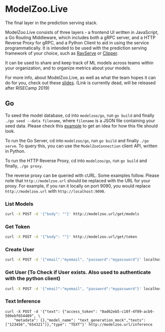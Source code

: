 # ModelZoo.Live
The final layer in the prediction serving stack.

ModelZoo.Live consists of three layers - a frontend UI written in JavaScript, a Go Routing Middleware, which includes both a gRPC server, and a HTTP Reverse Proxy for gRPC, and a Python Client to aid in using the service programmatically. It is intended to be used with the prediction serving framework of your choice, such as [RayServe](https://github.com/simon-mo/ray-serve) or [Clipper](https://clipper.ai).

It can be used to share and keep track of ML models across teams within your organization, and to organize metrics about your models. 

For more info, about ModelZoo.Live, as well as what the team hopes it can do for you, check out these [slides](). (Link is currently dead, will be released after RISECamp 2019)

## Go
To seed the model database, cd into `modelzoo/go`, run `go build` and finally `./go seed --data filename`, where `filename` is a JSON file containing your seed data. Please check this [example](models.json) to get an idea for how this file should look.

To run the Go Server, cd into `modelzoo/go`, run `go build` and finally `./go serve`. To query this, you can use the `ModelZooConnection` client API, written in Python.

To run the HTTP Reverse Proxy, cd into `modelzoo/go`, run `go build` and finally, `./go proxy`.

The reverse proxy can be queried with cURL. Some examples follow. Please note that `http://modelzoo.url` should be replaced with the URL for your proxy. For example, if you ran it locally on port 9090, you would replace `http://modelzoo.url` with `http://localhost:9090`.

### List Models
```sh
curl -X POST -d '{"body": ""}' http://modelzoo.url/get/models
```
### Get Token
```sh
curl -X POST -d '{"body": ""}' http://modelzoo.url/get/token
```
### Create User
```sh
curl -X POST -d '{"email":"myemail", "password":"mypassword"}' localhost:9090/create/user
```
### Get User (To Check if User exists. Also used to authenticate with the python client)
```sh
curl -X POST -d '{"email":"myemail", "password":"mypassword"}' localhost:9090/get/user
```
### Text Inference
```console
curl -X POST -d '{"text": {"access_token": "0ad62eb5-c10f-4f09-acb9-509ebf654489", \
    "metadata": {},"model_name": "text_generation_mock","texts": ["123456","654321"]},"type": "TEXT"}' http://modelzoo.url/inference
```